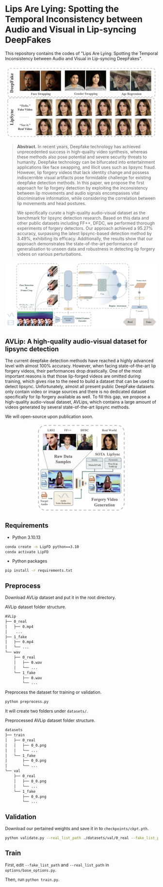 # Lips Are Lying: Spotting the Temporal Inconsistency between Audio and Visual in Lip-syncing DeepFakes

This repository contains the codes of "Lips Are Lying: Spotting the Temporal Inconsistency between Audio and Visual in Lip-syncing DeepFakes".

![headline](README.assets/headline.png)

> **Abstract.** In recent years, Deepfake technology has achieved unprecedented success in high-quality video synthesis, whereas these methods also pose potential and severe security threats to humanity. Deepfake technology can be bifurcated into entertainment applications like face swapping, and illicit uses such as lipsync fraud. However, lip forgery videos that lack identity change and possess indiscernible visual artifacts pose formidable challenge for existing deepfake detection methods. In this paper, we propose the first approach for lip forgery detection by exploiting the inconsistency between lip movements and audio signals encompasses vital discriminative information, while considering the correlation between lip movements and head postures.
>
> We specifically curate a high-quality audio-visual dataset as the benchmark for lipsync detection research. Based on this data and other public datasets including FF++, DFDC, we performed  thorough experiments of forgery detectors. Our approach achieved a 95.27% accuracy, surpassing the latest lipsync-based detection method by 3.49%, exhibiting its efficacy. Additionally, the results show that our approach demonstrates the state-of-the-art performance of generalisation to unseen data and robustness in detecting lip forgery videos on various perturbations.

![pipeline](README.assets/pipeline.png)



## AVLip: A high-quality audio-visual dataset for lipsync detection

The current deepfake detection methods have reached a highly advanced level with almost 100% accuracy. However, when facing state-of-the-art lip forgery videos, their performances drop drastically. One of the most important reasons is that those lip-forged videos are omitted during training, which gives rise to the need to build a dataset that can be used to detect lipsync. Unfortunately, almost all present public DeepFake datasets only contain video or image sources and there is no dedicated dataset specifically for lip forgery available as well. To fill this gap, we propose a high-quality audio-visual dataset, AVLips, which contains a large amount of videos generated by several state-of-the-art lipsync methods.

We will open-source upon publication soon.

<div align=center><img src="README.assets/dataset.png" width="300"></div>



## Requirements

- Python 3.10.13

~~~bash
conda create -n LipFD python==3.10
conda activate LipFD
~~~

- Python packages

~~~bash
pip install -r requirements.txt
~~~



## Preprocess

Download AVLip dataset and put it in the root directory. 

AVLip dataset folder structure.

~~~bash
AVLip
├── 0_real
│   ├── 0.mp4
│    ...
├── 1_fake
│   ├── 0.mp4
│   └── ...
└── wav
    ├── 0_real
    │   ├── 0.wav
    │   └── ...
    └── 1_fake
        ├── 0.wav
        └── ...
~~~

Preprocess the dataset for training or validation.

~~~bash
python preprocess.py
~~~

It will create two folders under `datasets/`.

Preprocessed AVLip dataset folder structure.

~~~bash
datasets
├── train
│   ├── 0_real
│   │   ├── 0_0.png
│   │   └── ...
│   └── 1_fake
│       ├── 0_0.png
│       └── ...
└── val
    ├── 0_real
    │   ├── 0_0.png
    │   └── ...
    └── 1_fake
        ├── 0_0.png
        └── ...
~~~



## Validation

Download our pertained weights and save it in to `checkpoints/ckpt.pth`.

~~~bash
python validate.py --real_list_path ./datasets/val/0_real --fake_list_path ./datasets/val/1_fake --ckpt ./checkpoints/ckpt.pth
~~~



## Train

First, edit `--fake_list_path` and `--real_list_path`  in `options/base_options.py`.

Then, run `python train.py`.

